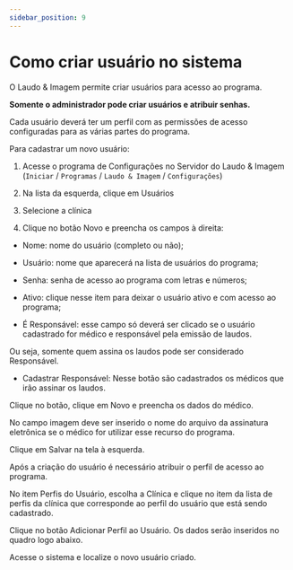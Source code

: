 ```yaml
---
sidebar_position: 9
---
```


# Como criar usuário no sistema

O Laudo & Imagem permite criar usuários para acesso ao programa.

**Somente o administrador pode criar usuários e atribuir senhas.**

Cada usuário deverá ter um perfil com as permissões de acesso configuradas para as várias partes do programa.

Para cadastrar um novo usuário:

1. Acesse o programa de Configurações no Servidor do Laudo & Imagem (`Iniciar` / `Programas` / `Laudo & Imagem` / `Configurações`)

2. Na lista da esquerda, clique em Usuários

3. Selecione a clínica

4. Clique no botão Novo e preencha os campos à direita:

- Nome: nome do usuário (completo ou não);

- Usuário: nome que aparecerá na lista de usuários do programa;

- Senha: senha de acesso ao programa com letras e números;

- Ativo: clique nesse item para deixar o usuário ativo e com acesso ao programa;

- É Responsável: esse campo só deverá ser clicado se o usuário cadastrado for médico e responsável pela emissão de laudos.

Ou seja, somente quem assina os laudos pode ser considerado Responsável.

- Cadastrar Responsável: Nesse botão são cadastrados os médicos que irão assinar os laudos.

Clique no botão, clique em Novo e preencha os dados do médico.

No campo imagem deve ser inserido o nome do arquivo da assinatura eletrônica se o médico for utilizar esse recurso do programa.

Clique em Salvar na tela à esquerda.

Após a criação do usuário é necessário atribuir o perfil de acesso ao programa.

No item Perfis do Usuário, escolha a Clínica e clique no item da lista de perfis da clínica que corresponde ao perfil do usuário que está sendo cadastrado.

Clique no botão Adicionar Perfil ao Usuário. Os dados serão inseridos no quadro logo abaixo.

Acesse o sistema e localize o novo usuário criado.